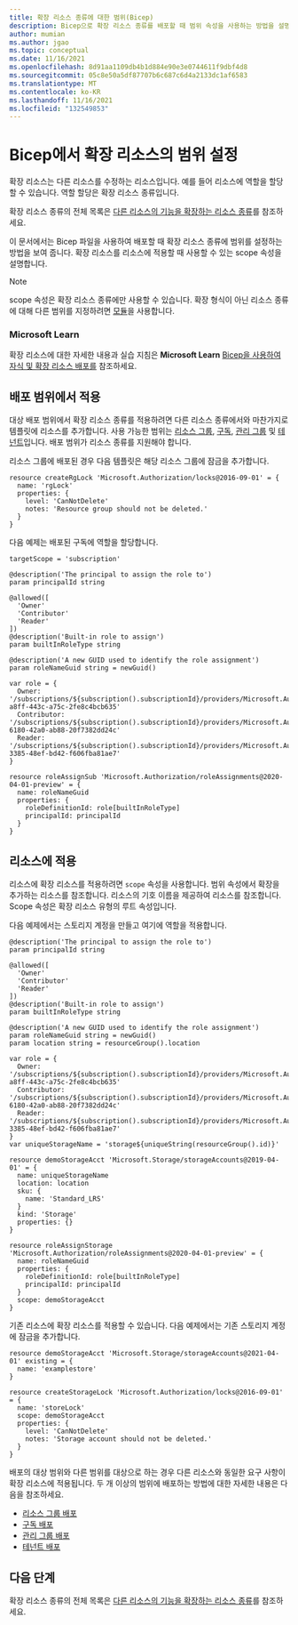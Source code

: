 ```yaml
---
title: 확장 리소스 종류에 대한 범위(Bicep)
description: Bicep으로 확장 리소스 종류를 배포할 때 범위 속성을 사용하는 방법을 설명합니다.
author: mumian
ms.author: jgao
ms.topic: conceptual
ms.date: 11/16/2021
ms.openlocfilehash: 8d91aa1109db4b1d884e90e3e0744611f9dbf4d8
ms.sourcegitcommit: 05c8e50a5df87707b6c687c6d4a2133dc1af6583
ms.translationtype: MT
ms.contentlocale: ko-KR
ms.lasthandoff: 11/16/2021
ms.locfileid: "132549853"
---
```

# <a name="set-scope-for-extension-resources-in-bicep"></a>Bicep에서 확장 리소스의 범위 설정

확장 리소스는 다른 리소스를 수정하는 리소스입니다. 예를 들어 리소스에 역할을 할당할 수 있습니다. 역할 할당은 확장 리소스 종류입니다.

확장 리소스 종류의 전체 목록은 [다른 리소스의 기능을 확장하는 리소스 종류](../management/extension-resource-types.md)를 참조하세요.

이 문서에서는 Bicep 파일을 사용하여 배포할 때 확장 리소스 종류에 범위를 설정하는 방법을 보여 줍니다. 확장 리소스를 리소스에 적용할 때 사용할 수 있는 scope 속성을 설명합니다.

> [!NOTE]
> scope 속성은 확장 리소스 종류에만 사용할 수 있습니다. 확장 형식이 아닌 리소스 종류에 대해 다른 범위를 지정하려면 [모듈](modules.md)을 사용합니다.

### <a name="microsoft-learn"></a>Microsoft Learn

확장 리소스에 대한 자세한 내용과 실습 지침은 **Microsoft Learn** [Bicep을 사용하여 자식 및 확장 리소스 배포를](/learn/modules/child-extension-bicep-templates) 참조하세요.

## <a name="apply-at-deployment-scope"></a>배포 범위에서 적용

대상 배포 범위에서 확장 리소스 종류를 적용하려면 다른 리소스 종류에서와 마찬가지로 템플릿에 리소스를 추가합니다. 사용 가능한 범위는 [리소스 그룹](deploy-to-resource-group.md), [구독](deploy-to-subscription.md), [관리 그룹](deploy-to-management-group.md) 및 [테넌트](deploy-to-tenant.md)입니다. 배포 범위가 리소스 종류를 지원해야 합니다.

리소스 그룹에 배포된 경우 다음 템플릿은 해당 리소스 그룹에 잠금을 추가합니다.

```bicep
resource createRgLock 'Microsoft.Authorization/locks@2016-09-01' = {
  name: 'rgLock'
  properties: {
    level: 'CanNotDelete'
    notes: 'Resource group should not be deleted.'
  }
}
```

다음 예제는 배포된 구독에 역할을 할당합니다.

```bicep
targetScope = 'subscription'

@description('The principal to assign the role to')
param principalId string

@allowed([
  'Owner'
  'Contributor'
  'Reader'
])
@description('Built-in role to assign')
param builtInRoleType string

@description('A new GUID used to identify the role assignment')
param roleNameGuid string = newGuid()

var role = {
  Owner: '/subscriptions/${subscription().subscriptionId}/providers/Microsoft.Authorization/roleDefinitions/8e3af657-a8ff-443c-a75c-2fe8c4bcb635'
  Contributor: '/subscriptions/${subscription().subscriptionId}/providers/Microsoft.Authorization/roleDefinitions/b24988ac-6180-42a0-ab88-20f7382dd24c'
  Reader: '/subscriptions/${subscription().subscriptionId}/providers/Microsoft.Authorization/roleDefinitions/acdd72a7-3385-48ef-bd42-f606fba81ae7'
}

resource roleAssignSub 'Microsoft.Authorization/roleAssignments@2020-04-01-preview' = {
  name: roleNameGuid
  properties: {
    roleDefinitionId: role[builtInRoleType]
    principalId: principalId
  }
}
```

## <a name="apply-to-resource"></a>리소스에 적용

리소스에 확장 리소스를 적용하려면 `scope` 속성을 사용합니다. 범위 속성에서 확장을 추가하는 리소스를 참조합니다. 리소스의 기호 이름을 제공하여 리소스를 참조합니다. Scope 속성은 확장 리소스 유형의 루트 속성입니다.

다음 예제에서는 스토리지 계정을 만들고 여기에 역할을 적용합니다.

```bicep
@description('The principal to assign the role to')
param principalId string

@allowed([
  'Owner'
  'Contributor'
  'Reader'
])
@description('Built-in role to assign')
param builtInRoleType string

@description('A new GUID used to identify the role assignment')
param roleNameGuid string = newGuid()
param location string = resourceGroup().location

var role = {
  Owner: '/subscriptions/${subscription().subscriptionId}/providers/Microsoft.Authorization/roleDefinitions/8e3af657-a8ff-443c-a75c-2fe8c4bcb635'
  Contributor: '/subscriptions/${subscription().subscriptionId}/providers/Microsoft.Authorization/roleDefinitions/b24988ac-6180-42a0-ab88-20f7382dd24c'
  Reader: '/subscriptions/${subscription().subscriptionId}/providers/Microsoft.Authorization/roleDefinitions/acdd72a7-3385-48ef-bd42-f606fba81ae7'
}
var uniqueStorageName = 'storage${uniqueString(resourceGroup().id)}'

resource demoStorageAcct 'Microsoft.Storage/storageAccounts@2019-04-01' = {
  name: uniqueStorageName
  location: location
  sku: {
    name: 'Standard_LRS'
  }
  kind: 'Storage'
  properties: {}
}

resource roleAssignStorage 'Microsoft.Authorization/roleAssignments@2020-04-01-preview' = {
  name: roleNameGuid
  properties: {
    roleDefinitionId: role[builtInRoleType]
    principalId: principalId
  }
  scope: demoStorageAcct
}
```

기존 리소스에 확장 리소스를 적용할 수 있습니다. 다음 예제에서는 기존 스토리지 계정에 잠금을 추가합니다.

```bicep
resource demoStorageAcct 'Microsoft.Storage/storageAccounts@2021-04-01' existing = {
  name: 'examplestore'
}

resource createStorageLock 'Microsoft.Authorization/locks@2016-09-01' = {
  name: 'storeLock'
  scope: demoStorageAcct
  properties: {
    level: 'CanNotDelete'
    notes: 'Storage account should not be deleted.'
  }
}
```

배포의 대상 범위와 다른 범위를 대상으로 하는 경우 다른 리소스와 동일한 요구 사항이 확장 리소스에 적용됩니다. 두 개 이상의 범위에 배포하는 방법에 대한 자세한 내용은 다음을 참조하세요.

* [리소스 그룹 배포](deploy-to-resource-group.md)
* [구독 배포](deploy-to-subscription.md)
* [관리 그룹 배포](deploy-to-management-group.md)
* [테넌트 배포](deploy-to-tenant.md)

## <a name="next-steps"></a>다음 단계

확장 리소스 종류의 전체 목록은 [다른 리소스의 기능을 확장하는 리소스 종류](../management/extension-resource-types.md)를 참조하세요.
